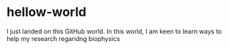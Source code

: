 # hellow-world
I just landed on this GitHub world. In this world, I am keen to learn ways to help my research regaridng biophysics
